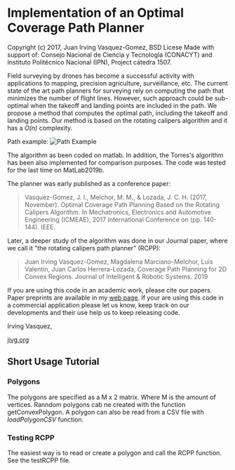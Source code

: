 # Implementation of an Optimal Coverage Path Planner

Copyright (c) 2017, Juan Irving Vasquez-Gomez, BSD Licese
Made with support of: Consejo Nacional de Ciencia y Tecnología (CONACYT) and Instituto Politécnico Nacional (IPN), Project cátedra 1507.

Field surveying by drones has become a successful activity with applications to mapping, precision agriculture, surveillance, etc. The current state of the art path planners for surveying rely on computing the path that minimizes the number of flight lines. However, such approach could be sub-optimal when the takeoff and landing points are included in the path. We propose a method that computes the optimal path, including the takeoff and landing points. Our method is based on the rotating calipers algorithm and it has a *O(n)* complexity.

Path example:
![Path Example](images/path_example.png)

The algorithm as been coded on matlab. In addition, the Torres's algorithm has been also implemented for comparison purposes. The code was tested for the last time on MatLab2019b.

The planner was early published as a conference paper:

> Vasquez-Gomez, J. I., Melchor, M. M., & Lozada, J. C. H. (2017, November). Optimal Coverage Path Planning Based on the Rotating Calipers Algorithm. In Mechatronics, Electronics and Automotive Engineering (ICMEAE), 2017 International Conference on (pp. 140-144). IEEE.

Later, a deeper study of the algorithm was done in our Journal paper, where we call it "the rotating calipers path planner" (RCPP):

> Juan Irving Vasquez-Gomez, Magdalena Marciano-Melchor, Luis Valentin, Juan Carlos Herrera-Lozada, Coverage Path Planning for 2D Convex Regions. Journal of Intelligent & Robotic Systems. 2019

If you are using this code in an academic work, please cite our papers. Paper preprints are available in my [web page][jivg]. If your are using this code in a commercial application please let us know, keep track on our developments and their use help us to keep releasing code.

Irving Vasquez, 

[jivg.org][jivg]

## Short Usage Tutorial

### Polygons 

The polygons are specified as a M x 2 matrix. Where M is the amount of vertices. Ranndom polygons cab ne created with the function getConvexPolygon. A polygon can also be read from a CSV file with *loadPolygonCSV* function.

### Testing RCPP

The easiest way is to read or create a polygon and call the RCPP function. See the testRCPP file.

[jivg]: https://jivg.org/
